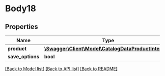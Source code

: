 # Body18

## Properties
Name | Type | Description | Notes
------------ | ------------- | ------------- | -------------
**product** | [**\Swagger\Client\Model\CatalogDataProductInterface**](CatalogDataProductInterface.md) |  | 
**save_options** | **bool** |  | [optional] 

[[Back to Model list]](../README.md#documentation-for-models) [[Back to API list]](../README.md#documentation-for-api-endpoints) [[Back to README]](../README.md)


